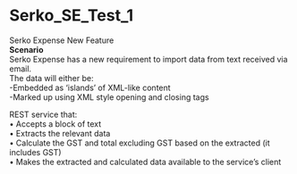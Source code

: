 # Serko_SE_Test_1<br>
Serko Expense New Feature<br>
<b>Scenario<br></b>
Serko Expense has a new requirement to import data from text received via email.<br>
The data will either be:<br>
-Embedded as ‘islands’ of XML-like content<br>
-Marked up using XML style opening and closing tags<br>

REST service that:<br>
• Accepts a block of text<br>
• Extracts the relevant data<br>
• Calculate the GST and total excluding GST based on the extracted <total> (it includes GST)<br>
• Makes the extracted and calculated data available to the service’s client<br>
